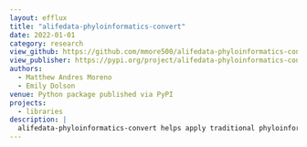 ```yaml
---
layout: efflux
title: "alifedata-phyloinformatics-convert"
date: 2022-01-01
category: research
view_github: https://github.com/mmore500/alifedata-phyloinformatics-convert
view_publisher: https://pypi.org/project/alifedata-phyloinformatics-convert/
authors:
  - Matthew Andres Moreno
  - Emily Dolson
venue: Python package published via PyPI
projects:
  - libraries
description: |
  alifedata-phyloinformatics-convert helps apply traditional phyloinformatics software to alife standardized data.
---
```


